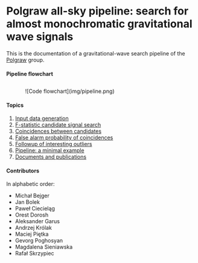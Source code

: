 # Polgraw all-sky pipeline: search for almost monochromatic gravitational wave signals 

This is the documentation of a gravitational-wave search pipeline of the [Polgraw](https://polgraw.camk.edu.pl/en) group. 

#### Pipeline flowchart  

##
<p style="margin-left:50px;">
![Code flowchart](img/pipeline.png)
</p>

#### Topics

1. [Input data generation](input_data.md) 
2. [F-statistic candidate signal search](search_for_candidates.md)
3. [Coincidences between candidates](coincidences.md)
4. [False alarm probability of coincidences](fap_coincidences.md) 
5. [Followup of interesting outliers](followup.md)
6. [Pipeline: a minimal example](pipeline_script.md)
7. [Documents and publications](articles.md)

#### Contributors 

In alphabetic order:

* Michał Bejger
* Jan Bolek
* Paweł Ciecieląg
* Orest Dorosh
* Aleksander Garus
* Andrzej Królak
* Maciej Piętka
* Gevorg Poghosyan
* Magdalena Sieniawska 
* Rafał Skrzypiec
